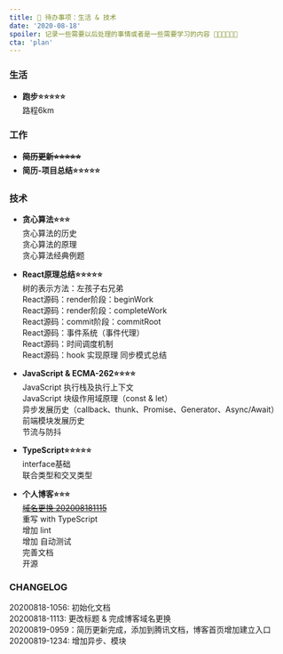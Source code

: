 ```yaml
---
title: 📜 待办事项：生活 & 技术
date: '2020-08-18'
spoiler: 记录一些需要以后处理的事情或者是一些需要学习的内容 💪💪💪💪💪💪
cta: 'plan'
---
```


### 生活  
- **跑步⭐⭐⭐⭐⭐**  
路程6km

### 工作  
- **~~简历更新⭐⭐⭐⭐⭐~~**  
- **简历-项目总结⭐⭐⭐⭐⭐**

### 技术
- **贪心算法⭐⭐⭐**  
贪心算法的历史  
贪心算法的原理  
贪心算法经典例题  

- **React原理总结⭐⭐⭐⭐⭐**  
树的表示方法：左孩子右兄弟  
React源码：render阶段：beginWork  
React源码：render阶段：completeWork  
React源码：commit阶段：commitRoot  
React源码：事件系统（事件代理）  
React源码：时间调度机制    
React源码：hook 实现原理
同步模式总结  

- **JavaScript & ECMA-262⭐⭐⭐⭐**  
JavaScript 执行栈及执行上下文  
JavaScript 块级作用域原理（const & let）   
异步发展历史（callback、thunk、Promise、Generator、Async/Await）   
前端模块发展历史    
节流与防抖  

- **TypeScript⭐⭐⭐⭐⭐**  
interface基础  
联合类型和交叉类型    

- **个人博客⭐⭐⭐**  
~~[域名更换 202008181115](http://www.shifeiqi.top)~~   
重写 with TypeScript  
增加 lint  
增加 自动测试    
完善文档  
开源  

### CHANGELOG
20200818-1056: 初始化文档  
20200818-1113: 更改标题 & 完成博客域名更换  
20200819-0959：简历更新完成，添加到腾讯文档，博客首页增加建立入口  
20200819-1234: 增加异步、模块